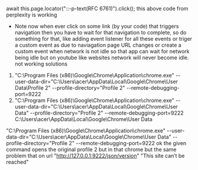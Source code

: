 await this.page.locator("::-p-text(RFC 6761)").click();
this above code from perplexity is working

- Note now when ever click on some link (by your code) that triggers navigation then you have to wait for that navigation to complete, so do something for that, like adding event listener for all these events or triger a custom event as due to naviagation page URL changes or create a custom event when network is not idle so that app can wait for network being idle but on youtube like websites network will never become idle.
  <!-- ------------------------------------------------------- -->
  <!-- ------------------------------------------------------- -->
  <!-- ------------------------------------------------------- -->
  not working solutions

1. "C:\Program Files (x86)\Google\Chrome\Application\chrome.exe" --user-data-dir="C:\Users\acer\AppData\Local\Google\Chrome\User Data\Profile 2" --profile-directory="Profile 2" --remote-debugging-port=9222
2. "C:\Program Files (x86)\Google\Chrome\Application\chrome.exe" --user-data-dir="C:\Users\acer\AppData\Local\Google\Chrome\User Data" --profile-directory="Profile 2" --remote-debugging-port=9222
   C:\Users\acer\AppData\Local\Google\Chrome\User Data

"C:\Program Files (x86)\Google\Chrome\Application\chrome.exe" --user-data-dir="C:\Users\acer\AppData\Local\Google\Chrome\User Data" --profile-directory="Profile 2" --remote-debugging-port=9222
ok the given command opens the original profile 2 but in that chrome but the same problem that on url "http://127.0.0.1:9222/json/version" "This site can’t be reached"
